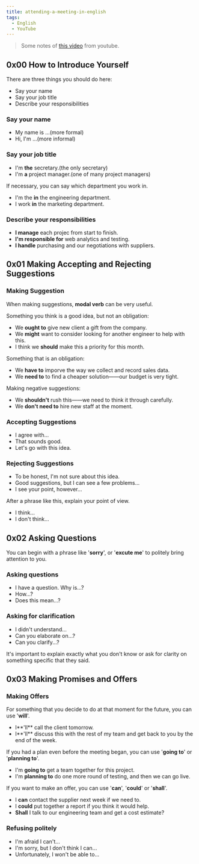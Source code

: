 ```yaml
---
title: attending-a-meeting-in-english
tags:
  - English
  - YouTube
---
```


> Some notes of [this video](https://www.youtube.com/watch?v=NEKZFA7L7Lg) from youtube.

## 0x00 How to Introduce Yourself

There are three things you should do here:

- Say your name
- Say your job title
- Describe your responsibilities

### Say your name

- My name is ...(more formal)
- Hi, I'm ...(more informal)

### Say your job title

- I'm **the** secretary.(the only secretary)
- I'm **a** project manager.(one of many project managers)

If necessary, you can say which department you work in.

- I'm the **in** the engineering department.
- I work **in** the marketing department.

### Describe your responsibilities

- **I manage** each projec from start to finish.
- **I'm responsible for** web analytics and testing.
- **I handle** purchasing and our negotiations with suppliers.

## 0x01 Making Accepting and Rejecting Suggestions

### Making Suggestion

When making suggestions, **modal verb** can be very useful.

Something you think is a good idea, but not an obligation:

- We **ought to** give new client a gift from the company.
- We **might** want to consider looking  for another engineer to help with this.
- I think we **should** make this a priority for this month.

Something that is an obligation:

- We **have to** imporve the way we collect and record sales data.
- We **need to** to find a cheaper solution——our budget is very tight.

Making negative suggestions:

- We **shouldn't** rush this——we need to think it through carefully.
- We **don't need to** hire new staff at the moment.

### Accepting Suggestions

- I agree with...
- That sounds good.
- Let's go with this idea.

### Rejecting Suggestions

- To be honest, I'm not sure about this idea.
- Good suggestions, but I can see a few problems...
- I see your point, however...

After a phrase like this, explain your point of view.

- I think...
- I don't think...

## 0x02 Asking Questions

You can begin with a phrase like '**sorry**', or '**excute me**' to politely bring attention to you.

### Asking questions

- I have a question. Why is...? 
- How...?
- Does this mean...?

### Asking for clarification

- I didn't understand...
- Can you elaborate on...?
- Can you clarify...?

It's important to explain exactly what you don't know or ask for clarity on something specific that they said.

## 0x03 Making Promises and Offers

### Making Offers

For something that you decide to do at that moment for the future, you can use '**will**'.

- I**'ll** call the client tomorrow.
- I**'ll** discuss this with the rest of my team and get back to you by the end of the week.

If you had a plan even before the meeting began, you can use '**going to**' or '**planning to**'.

- I'm **going to** get a team together for this project.
- I'm **planning to** do one more round of testing, and then we can go live.

If you want to make an offer, you can use '**can**', '**could**' or '**shall**'.

- I **can** contact the supplier next week if we need to.
- I **could** put together a report if you think it would help.
- **Shall** I talk to our engineering team and get a cost estimate? 

### Refusing politely

- I'm afraid I can't...
- I'm sorry, but I don't think I can...
- Unfortunately, I won't be able to...